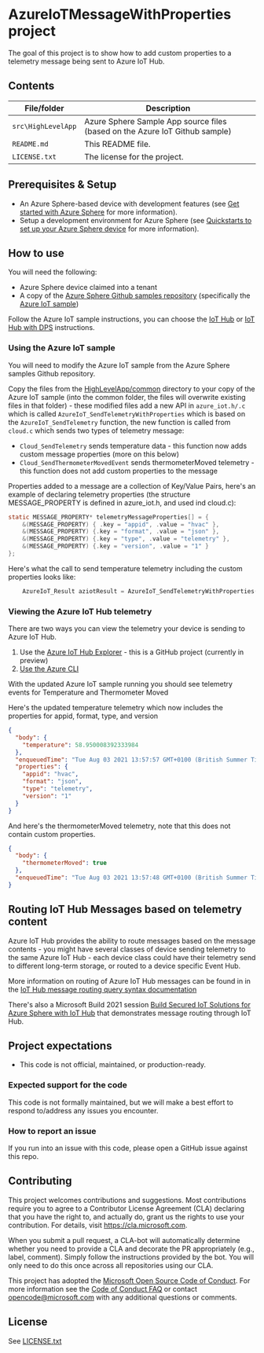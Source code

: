 # AzureIoTMessageWithProperties project

The goal of this project is to show how to add custom properties to a telemetry message being sent to Azure IoT Hub.

## Contents

| File/folder | Description |
|-------------|-------------|
| `src\HighLevelApp`       | Azure Sphere Sample App source files (based on the Azure IoT Github sample) |
| `README.md` | This README file. |
| `LICENSE.txt`   | The license for the project. |

## Prerequisites & Setup

- An Azure Sphere-based device with development features (see [Get started with Azure Sphere](https://azure.microsoft.com/services/azure-sphere/get-started/) for more information).
- Setup a development environment for Azure Sphere (see [Quickstarts to set up your Azure Sphere device](https://docs.microsoft.com/azure-sphere/install/overview) for more information).


## How to use

You will need the following:
* Azure Sphere device claimed into a tenant
* A copy of the [Azure Sphere Github samples repository](https://github.com/Azure/azure-sphere-samples) (specifically the [Azure IoT sample](https://github.com/Azure/azure-sphere-samples/tree/main/Samples/AzureIoT))

Follow the Azure IoT sample instructions, you can choose the [IoT Hub](https://github.com/Azure/azure-sphere-samples/blob/main/Samples/AzureIoT/READMEStartWithIoTHub.md) or [IoT Hub with DPS](https://github.com/Azure/azure-sphere-samples/blob/main/Samples/AzureIoT/READMEAddDPS.md) instructions. 

### Using the Azure IoT sample

You will need to modify the Azure IoT sample from the Azure Sphere samples Github repository.

Copy the files from the [HighLevelApp/common](./HighLevelApp/common) directory to your copy of the Azure IoT sample (into the common folder, the files will overwrite existing files in that folder) - these modified files add a new API in `azure_iot.h/.c` which is called `AzureIoT_SendTelemetryWithProperties` which is based on the `AzureIoT_SendTelemetry` function, the new function is called from `cloud.c` which sends two types of telemetry message:

- `Cloud_SendTelemetry` sends temperature data - this function now adds custom message properties (more on this below)
- `Cloud_SendThermometerMovedEvent` sends thermometerMoved telemetry - this function does not add custom properties to the message

Properties added to a message are a collection of Key/Value Pairs, here's an example of declaring telemetry properties (the structure MESSAGE_PROPERTY is defined in azure_iot.h, and used ind cloud.c):

```C
static MESSAGE_PROPERTY* telemetryMessageProperties[] = {
    &(MESSAGE_PROPERTY) { .key = "appid", .value = "hvac" },
    &(MESSAGE_PROPERTY) {.key = "format", .value = "json" },
    &(MESSAGE_PROPERTY) {.key = "type", .value = "telemetry" },
    &(MESSAGE_PROPERTY) {.key = "version", .value = "1" }
};
```

Here's what the call to send temperature telemetry including the custom properties looks like:

```C
    AzureIoT_Result aziotResult = AzureIoT_SendTelemetryWithProperties(serializedTelemetry, NULL, telemetryMessageProperties, NELEMS(telemetryMessageProperties));
```

### Viewing the Azure IoT Hub telemetry

There are two ways you can view the telemetry your device is sending to Azure IoT Hub.

1. Use the [Azure IoT Hub Explorer](https://github.com/Azure/azure-iot-explorer) - this is a GitHub project (currently in preview)
2. [Use the Azure CLI](https://docs.microsoft.com/en-us/cli/azure/iot/hub?view=azure-cli-latest#az_iot_hub_monitor_events)

With the updated Azure IoT sample running you should see telemetry events for Temperature and Thermometer Moved

Here's the updated temperature telemetry which now includes the properties for appid, format, type, and version
```JSON
{
  "body": {
    "temperature": 58.950008392333984
  },
  "enqueuedTime": "Tue Aug 03 2021 13:57:57 GMT+0100 (British Summer Time)",
  "properties": {
    "appid": "hvac",
    "format": "json",
    "type": "telemetry",
    "version": "1"
  }
}
```

And here's the thermometerMoved telemetry, note that this does not contain custom properties.
```JSON
{
  "body": {
    "thermometerMoved": true
  },
  "enqueuedTime": "Tue Aug 03 2021 13:57:48 GMT+0100 (British Summer Time)"
}

```

## Routing IoT Hub Messages based on telemetry content

Azure IoT Hub provides the ability to route messages based on the message contents - you might have several classes of device sending telemetry to the same Azure IoT Hub - each device class could have their telemetry send to different long-term storage, or routed to a device specific Event Hub.

More information on routing of Azure IoT Hub messages can be found in in the [IoT Hub message routing query syntax documentation](https://docs.microsoft.com/en-us/azure/iot-hub/iot-hub-devguide-routing-query-syntax)

There's also a Microsoft Build 2021 session [Build Secured IoT Solutions for Azure Sphere with IoT Hub](https://www.youtube.com/watch?v=UTVPjZGZblo) that demonstrates message routing through IoT Hub.

## Project expectations

* This code is not official, maintained, or production-ready.

### Expected support for the code

This code is not formally maintained, but we will make a best effort to respond to/address any issues you encounter.

### How to report an issue

If you run into an issue with this code, please open a GitHub issue against this repo.

## Contributing

This project welcomes contributions and suggestions. Most contributions require you to
agree to a Contributor License Agreement (CLA) declaring that you have the right to,
and actually do, grant us the rights to use your contribution. For details, visit
https://cla.microsoft.com.

When you submit a pull request, a CLA-bot will automatically determine whether you need
to provide a CLA and decorate the PR appropriately (e.g., label, comment). Simply follow the
instructions provided by the bot. You will only need to do this once across all repositories using our CLA.

This project has adopted the [Microsoft Open Source Code of Conduct](https://opensource.microsoft.com/codeofconduct/).
For more information see the [Code of Conduct FAQ](https://opensource.microsoft.com/codeofconduct/faq/)
or contact [opencode@microsoft.com](mailto:opencode@microsoft.com) with any additional questions or comments.

## License

See [LICENSE.txt](./LICENCE.txt)